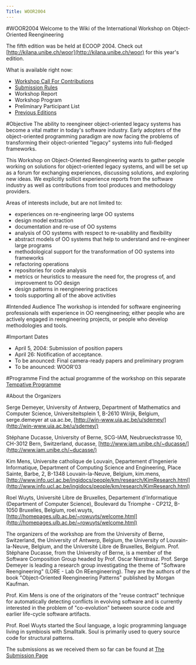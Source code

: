 ```yaml
---
Title: WOOR2004
---
```

#WOOR2004
Welcome to the Wiki of the International Workshop on Object-Oriented Reengineering

The fifth edition was be held at ECOOP 2004. Check out [http://kilana.unibe.ch/woor](http://kilana.unibe.ch/woor) for this year's edition. 

What is available right now:

-  [Workshop Call For Contributions](%base_url%/wiki/events/woor2006/workshopcallforcontributions)
-  [Submission Rules](%base_url%/wiki/events/woor2006/submissionrules)
-  Workshop Report 
-  Workshop Program
-  Preliminary Participant List
-  [Previous Editions](%base_url%/wiki/events/woor2006/previouseditions)

#Objective
The ability to reengineer object-oriented legacy systems has become a vital matter in today's software industry. Early adopters of the object-oriented programming paradigm are now facing the problems of transforming their object-oriented "legacy" systems into full-fledged frameworks.

This Workshop on Object-Oriented Reengineering wants to gather people working on solutions for object-oriented legacy systems, and will be set up as a forum for exchanging experiences, discussing solutions, and exploring new ideas. We explicitly sollicit experience reports from the software industry as well as contributions from tool produces and methodology providers.

Areas of interests include, but are not limited to:

- experiences on re-engineering large OO systems
- design model extraction
- documentation and re-use of OO systems
- analysis of OO systems with respect to re-usability and flexibility
- abstract models of OO systems that help to understand and re-engineer large programs
- methodological support for the transformation of OO systems into frameworks
- refactoring operations
- repositories for code analysis
- metrics or heuristics to measure the need for, the progress of, and improvement to OO design
- design patterns in reengineering practices
- tools supporting all of the above activities

#Intended Audience
The workshop is intended for software engineering professionals with experience in OO reengineering; either people who are actively engaged in reengineering projects, or people who develop methodologies and tools.

#Important Dates

- April 5, 2004: Submission of position papers
- April 26: Notification of acceptance.
- To be anounced: Final camera-ready papers and preliminary program
- To be anounced: WOOR'03

#Programme
Find the actual programme of the workshop on this separate [Tempative Programme](%base_url%/wiki/events/woor2006/tempativeprogramme)

#About the Organizers

Serge Demeyer, University of Antwerp, Department of Mathematics and Computer Science, Universiteitsplein 1, B-2610 Wilrijk, Belgium, serge.demeyer at ua.ac.be, [http://win-www.uia.ac.be/u/sdemey/](http://win-www.uia.ac.be/u/sdemey/) 

Stéphane Ducasse, University of Berne, SCG-IAM, Neubrueckstrasse 10, CH-3012 Bern, Switzerland, ducasse, [http://www.iam.unibe.ch/~ducasse/](http://www.iam.unibe.ch/~ducasse/)

Kim Mens, Universite catholique de Louvain, Departement d'Ingenierie Informatique, Department of Computing Science and Engineering, Place Sainte, Barbe, 2, B-1348 Louvain-la-Neuve, Belgium, kim.mens, [http://www.info.ucl.ac.be/ingidocs/people/km/research/KimResearch.html](http://www.info.ucl.ac.be/ingidocs/people/km/research/KimResearch.html)

Roel Wuyts, Université Libre de Bruxelles, Departement d'Informatique (Department of Computer Science), Boulevard du Triomphe - CP212, B-1050 Bruxelles, Belgium, roel.wuyts, [http://homepages.ulb.ac.be/~rowuyts/welcome.html](http://homepages.ulb.ac.be/~rowuyts/welcome.html)

The organizers of the workshop are from the University of Berne, Switzerland, the University of Antwerp, Belgium, the University of Louvain-la-Neuve, Belgium, and the Université Libre de Bruxelles, Belgium.
Prof. Stéphane Ducasse, from the University of Berne, is a member of the Software Composition Group headed by Prof. Oscar Nierstrasz.
Prof. Serge Demeyer is leading a research group investigating the theme of "Software Reengineering" (LORE - Lab On REengineering).
They are the authors of the book "Object-Oriented Reengineering Patterns" published by Morgan Kaufman.

Prof. Kim Mens is one of the originators of the "reuse contract" technique for automatically detecting conflicts in evolving software and is currently interested in the problem of "co-evolution" between source code and earlier life-cycle software artifacts.

Prof. Roel Wuyts started the Soul language, a logic programming language living in symbiosis with Smalltalk. Soul is primarily used to query source code for structural patterns.

The submissions as we received them so far can be found at [The Submission Page](%base_url%/wiki/events/woor2006/thesubmissionpage)
